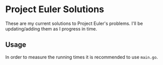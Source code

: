 Project Euler Solutions
=======================
These are my current solutions to Project Euler's problems. I'll be updating/adding them
as I progress in time. 

Usage
-----
In order to measure the running times it is recommended to use `main.go`.